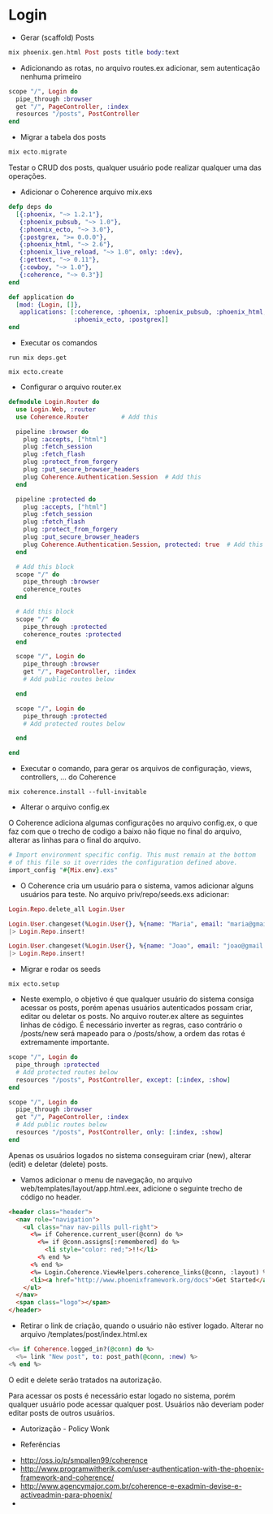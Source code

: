 # Login

* Gerar (scaffold) Posts
```elixir
mix phoenix.gen.html Post posts title body:text
```

* Adicionando as rotas, no arquivo routes.ex adicionar, sem autenticação nenhuma primeiro
```elixir
scope "/", Login do
  pipe_through :browser
  get "/", PageController, :index
  resources "/posts", PostController
end
```
* Migrar a tabela dos posts
```elixir
mix ecto.migrate
```

Testar o CRUD dos posts, qualquer usuário pode realizar qualquer uma das operações.

* Adicionar o Coherence arquivo mix.exs

```elixir
defp deps do
  [{:phoenix, "~> 1.2.1"},
   {:phoenix_pubsub, "~> 1.0"},
   {:phoenix_ecto, "~> 3.0"},
   {:postgrex, ">= 0.0.0"},
   {:phoenix_html, "~> 2.6"},
   {:phoenix_live_reload, "~> 1.0", only: :dev},
   {:gettext, "~> 0.11"},
   {:cowboy, "~> 1.0"},
   {:coherence, "~> 0.3"}]
end

def application do
  [mod: {Login, []},
   applications: [:coherence, :phoenix, :phoenix_pubsub, :phoenix_html, :cowboy, :logger, :gettext,
                  :phoenix_ecto, :postgrex]]
end

```

* Executar os comandos

```shell
run mix deps.get

mix ecto.create
```
* Configurar o arquivo router.ex

```elixir
defmodule Login.Router do
  use Login.Web, :router
  use Coherence.Router         # Add this

  pipeline :browser do
    plug :accepts, ["html"]
    plug :fetch_session
    plug :fetch_flash
    plug :protect_from_forgery
    plug :put_secure_browser_headers
    plug Coherence.Authentication.Session  # Add this
  end

  pipeline :protected do
    plug :accepts, ["html"]
    plug :fetch_session
    plug :fetch_flash
    plug :protect_from_forgery
    plug :put_secure_browser_headers
    plug Coherence.Authentication.Session, protected: true  # Add this
  end

  # Add this block
  scope "/" do
    pipe_through :browser
    coherence_routes
  end

  # Add this block
  scope "/" do
    pipe_through :protected
    coherence_routes :protected
  end

  scope "/", Login do
    pipe_through :browser
    get "/", PageController, :index
    # Add public routes below

  end

  scope "/", Login do
    pipe_through :protected
    # Add protected routes below

  end

end
```

* Executar o comando, para gerar os arquivos de configuração, views, controllers, ... do Coherence

```shell
mix coherence.install --full-invitable
```

* Alterar o arquivo config.ex

O Coherence adiciona algumas configurações no arquivo config.ex, o que faz com que o trecho de codigo a baixo não fique no final do arquivo, alterar as linhas para o final do arquivo.

```elixir
# Import environment specific config. This must remain at the bottom
# of this file so it overrides the configuration defined above.
import_config "#{Mix.env}.exs"
```

* O Coherence cria um usuário para o sistema, vamos adicionar alguns usuários para teste. No arquivo priv/repo/seeds.exs adicionar:

```elixir
Login.Repo.delete_all Login.User

Login.User.changeset(%Login.User{}, %{name: "Maria", email: "maria@gmail.com", password: "phoenix", password_confirmation: "phoenix"})
|> Login.Repo.insert!

Login.User.changeset(%Login.User{}, %{name: "Joao", email: "joao@gmail.com", password: "phoenix", password_confirmation: "phoenix"})
|> Login.Repo.insert!
```

* Migrar e rodar os seeds
```shell
mix ecto.setup
```

* Neste exemplo, o objetivo é que qualquer usuário do sistema consiga acessar os posts, porém
apenas usuários autenticados possam criar, editar ou deletar os posts. No arquivo router.ex
altere as seguintes linhas de código. É necessário inverter as regras, caso contrário o /posts/new será mapeado para o /posts/show, a ordem das rotas é extremamente importante.

```elixir
scope "/", Login do
  pipe_through :protected
  # Add protected routes below
  resources "/posts", PostController, except: [:index, :show]
end

scope "/", Login do
  pipe_through :browser
  get "/", PageController, :index
  # Add public routes below
  resources "/posts", PostController, only: [:index, :show]
end
```

Apenas os usuários logados no sistema conseguiram criar (new), alterar (edit) e deletar (delete) posts.

* Vamos adicionar o menu de navegação, no arquivo web/templates/layout/app.html.eex, adicione o seguinte trecho de código no header.

```html
<header class="header">
  <nav role="navigation">
    <ul class="nav nav-pills pull-right">
      <%= if Coherence.current_user(@conn) do %>
        <%= if @conn.assigns[:remembered] do %>
          <li style="color: red;">!!</li>
        <% end %>
      <% end %>
      <%= Login.Coherence.ViewHelpers.coherence_links(@conn, :layout) %>
      <li><a href="http://www.phoenixframework.org/docs">Get Started</a></li>
    </ul>
  </nav>
  <span class="logo"></span>
</header>
```

* Retirar o link de criação, quando o usuário não estiver logado. Alterar no arquivo
/templates/post/index.html.ex

```elixir
<%= if Coherence.logged_in?(@conn) do %>
  <%= link "New post", to: post_path(@conn, :new) %>
<% end %>
```

O edit e delete serão tratados na autorização.

Para acessar os posts é necessário estar logado no sistema, porém qualquer usuário pode acessar qualquer post.
Usuários não deveriam poder editar posts de outros usuários.

* Autorização - Policy Wonk




* Referências
- http://oss.io/p/smpallen99/coherence
- http://www.programwitherik.com/user-authentication-with-the-phoenix-framework-and-coherence/
- http://www.agencymajor.com.br/coherence-e-exadmin-devise-e-activeadmin-para-phoenix/
-
